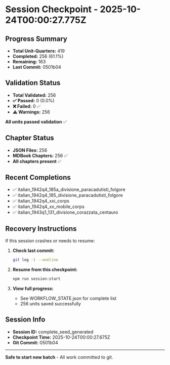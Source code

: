 # Session Checkpoint - 2025-10-24T00:00:27.775Z

## Progress Summary

- **Total Unit-Quarters:** 419
- **Completed:** 256 (61.1%)
- **Remaining:** 163
- **Last Commit:** 0501b04

## Validation Status

- **Total Validated:** 256
- **✅ Passed:** 0 (0.0%)
- **❌ Failed:** 0 ✅
- **⚠️ Warnings:** 256

**All units passed validation** ✅

## Chapter Status

- **JSON Files:** 256
- **MDBook Chapters:** 256 ✅
- **All chapters present** ✅

## Recent Completions

- ✅ italian_1942q4_185a_divisione_paracadutisti_folgore
- ✅ italian_1942q4_185_divisione_paracadutisti_folgore
- ✅ italian_1942q4_xxi_corps
- ✅ italian_1942q4_xx_mobile_corps
- ✅ italian_1943q1_131_divisione_corazzata_centauro

## Recovery Instructions

If this session crashes or needs to resume:

1. **Check last commit:**
   ```bash
   git log -1 --oneline
   ```

2. **Resume from this checkpoint:**
   ```bash
   npm run session:start
   ```

3. **View full progress:**
   - See WORKFLOW_STATE.json for complete list
   - 256 units saved successfully

## Session Info

- **Session ID:** complete_seed_generated
- **Checkpoint Time:** 2025-10-24T00:00:27.675Z
- **Git Commit:** 0501b04

---

**Safe to start new batch** - All work committed to git.
